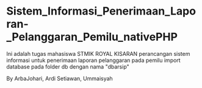 # Sistem_Informasi_Penerimaan_Laporan-_Pelanggaran_Pemilu_nativePHP
Ini adalah tugas mahasiswa STMIK ROYAL KISARAN perancangan sistem informasi untuk penerimaan laporan pelanggaran pada pemilu 
import database pada folder db dengan nama "dbarsip"

By ArbaJohari, Ardi Setiawan, Ummaisyah
